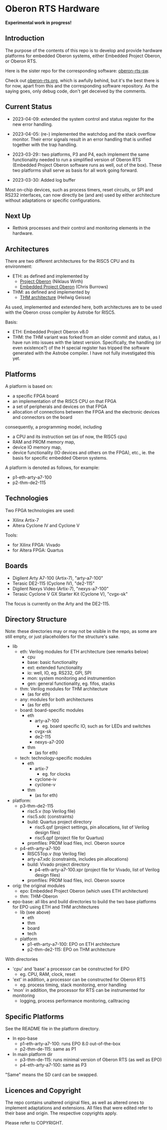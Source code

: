 # Oberon RTS Hardware

**Experimental work in progress!**

## Introduction

The purpose of the contents of this repo is to develop and provide hardware platforms for embedded Oberon systems, either Embedded Project Oberon, or Oberon RTS.

Here is the sister repo for the corresponding software: [oberon-rts-sw](https://github.com/ygrayne/oberon-rts-sw).

Check out [oberon-rts.org](https://oberon-rts.org), which is awfully behind, but it's the best there is for now, apart from this and the corresponding software repository. As the saying goes, only debug code, don't get deceived by the comments.


## Current Status

* 2023-04-09: extended the system control and status register for the new error handling.

* 2023-04-05: (re-) implemented the watchdog and the stack overflow monitor. Their error signals result in an error handling that is unified together with the trap handling.

* 2023-03-29:: two platforms, P3 and P4, each implement the same functionality needed to run a simplified version of Oberon RTS (Embedded Project Oberon software runs as well, out of the box). These two platforms shall serve as basis for all work going forward.

* 2023-03-30: Added log buffer

Most on-chip devices, such as process timers, reset circuits, or SPI and RS232 interfaces, can now directly be (and are) used by either architecture without adaptations or specific configurations.


## Next Up

* Rethink processes and their control and monitoring elements in the hardware.


## Architectures

There are two different architectures for the RISC5 CPU and its environment:

* ETH: as defined and implemented by
  * [Project Oberon](http://projectoberon.net) (Niklaus Wirth)
  * [Embedded Project Oberon](https://astrobe.com/RISC5/ReadMe.htm) (Chris Burrows)
* THM: as defined and implemented by
  * [THM architecture](https://github.com/hgeisse/THM-Oberon) (Hellwig Geisse)

As used, implemented and extended here, both architectures are to be used with the Oberon cross compiler by Astrobe for RISC5.

Basis:
* ETH: Embedded Project Oberon v8.0
* THM: the THM variant was forked from an older commit and status, as I have run into issues with the latest version. Specifically, the handling (or even existence?) of the H special register has tripped the software generated with the Astrobe compiler. I have not fully investigated this yet.


## Platforms

A platform is based on:
* a specific FPGA board
* an implementation of the RISC5 CPU on that FPGA
* a set of peripherals and devices on that FPGA
* allocation of connections between the FPGA and the electronic devices and connectors on the board

consequently, a programming model, including
* a CPU and its instruction set (as of now, the RISC5 cpu)
* RAM and PROM memory map,
* device IO memory map,
* device functionality (IO devices and others on the FPGA),
etc., ie. the basis for specific embedded Oberon systems.

A platform is denoted as follows, for example:
* p1-eth-arty-a7-100
* p2-thm-de2-115


## Technologies

Two FPGA technologies are used:
* Xilinx Artix-7
* Altera Cyclone IV and Cyclone V

Tools:
* for Xilinx FPGA: Vivado
* for Altera FPGA: Quartus


## Boards

* Digilent Arty A7-100 (Artix-7), "arty-a7-100"
* Terasic DE2-115 (Cyclone IV), "de2-115"
* Digilent Nexys Video (Artix-7), "nexys-a7-100"
* Terasic Cyclone V GX Starter Kit (Cyclone V), "cvgx-sk"

The focus is currently on the Arty and the DE2-115.


## Directory Structure

Note: these directories may or may not be visible in the repo, as some are still empty, or just placeholders for the structure's sake.

* lib
  * eth: Verilog modules for ETH architecture (see remarks below)
    * cpu
    * base: basic functionality
    * ext: extended functionality
    * io: well, IO, eg. RS232, GPI, SPI
    * mon: system monitoring and instrumention
    * gen: general functionality, eg. fifos, stacks
  * thm: Verilog modules for THM architecture
    * (as for eth)
  * any: modules for both architectures
    * (as for eth)
  * board: board-specific modules
    * eth
      * arty-a7-100
        * eg. board specific IO, such as for LEDs and switches
      * cvgx-sk
      * de2-115
      * nexys-a7-200
    * thm
      * (as for eth)
  * tech: technology-specific modules
    * eth
      * artix-7
        * eg. for clocks
      * cyclone-iv
      * cyclone-v
    * thm
      * (as for eth)
* platform:
  * p3-thm-de2-115
    * risc5.v (top Verilog file)
    * risc5.sdc (constraints)
    * build: Quartus project directory
      * risc5.qsf (project settings, pin allocations, list of Verilog design files)
      * risc5.qpf (project file for Quartus)
    * promfiles: PROM load files, incl. Oberon source
  * p4-eth-arty-a7-100
    * RISC5Top.v (top Verilog file)
    * arty-a7.xdc (constraints, includes pin allocations)
    * build: Vivado project directory
      * p4-eth-arty-a7-100.xpr (project file for Vivado, list of Verilog design files)
    * promfiles: PROM load files, incl. Oberon source
* orig: the original modules
  * epo: Embedded Project Oberon (which uses ETH architecture)
  * thm: THM-Oberon
* epo-base: all libs and build directories to build the two base platforms for EPO using ETH and THM architectures
  * lib (see above)
    * eth
    * thm
    * board
    * tech
  * platform
    * p1-eth-arty-a7-100: EPO on ETH architecture
    * p2-thm-de2-115: EPO on THM architecture

With directories
* 'cpu' and 'base' a processor can be constructed for EPO
  * eg. CPU, RAM, clock, reset
* 'ext' in addition, a processor can be constructed for Oberon RTS
  * eg. process timing, stack monitoring, error handling
* 'mon' in addition, the processor for RTS can be instrumented for monitoring
  * logging, process performance monitoring, calltracing


## Specific Platforms

See the README file in the platform directory.

* In epo-base
  * p1-eth-arty-a7-100: runs EPO 8.0 out-of-the-box
  * p2-thm-de-115: same as P1
* In main platform dir
  * p3-thm-de-115: runs minimal version of Oberon RTS (as well as EPO)
  * p4-eth-arty-a7-100: same as P3

"Same" means the SD card can be swapped.


## Licences and Copyright

The repo contains unaltered original files, as well as altered ones to implement adaptations and extensions. All files that were edited refer to their base and origin. The respective copyrights apply.

Please refer to COPYRIGHT.